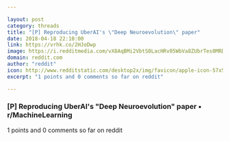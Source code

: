 ```yaml
---

layout: post
category: threads
title: "[P] Reproducing UberAI's \"Deep Neuroevolution\" paper"
date: 2018-04-18 22:10:00
link: https://vrhk.co/2HJoDwp
image: https://i.redditmedia.com/vX8AqBMi2VbtS0LacHRv05WbVa8ZUbrTes0MRDvyq5U.jpg?w=320&s=f6681148ab165798d5a0fdf4435def4e
domain: reddit.com
author: "reddit"
icon: http://www.redditstatic.com/desktop2x/img/favicon/apple-icon-57x57.png
excerpt: "1 points and 0 comments so far on reddit"

---
```


### [P] Reproducing UberAI's "Deep Neuroevolution" paper • r/MachineLearning

1 points and 0 comments so far on reddit